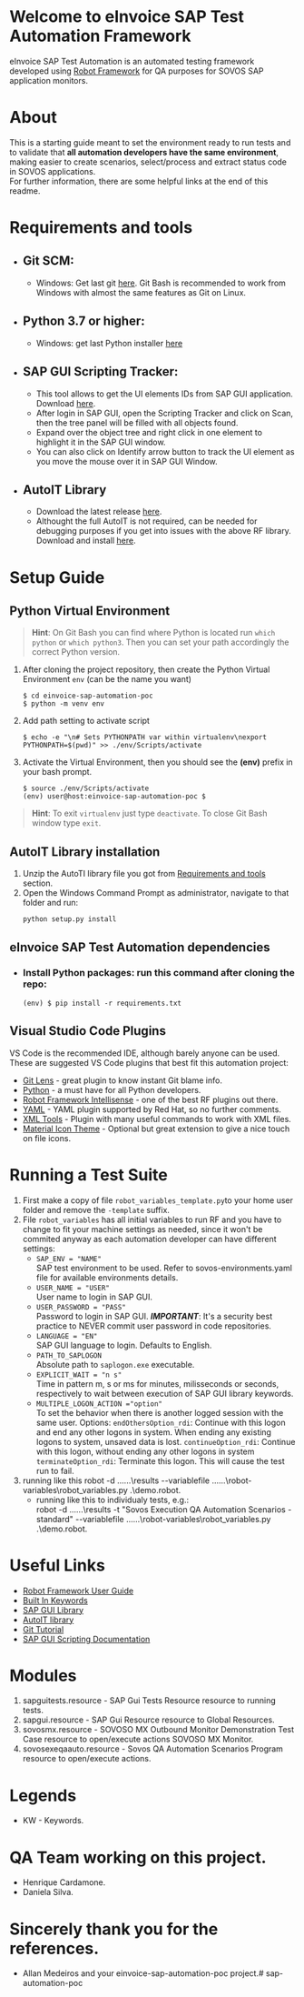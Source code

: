 # Welcome to eInvoice SAP Test Automation Framework

eInvoice SAP Test Automation is an automated testing framework developed using [Robot Framework](https://robotframework.org/) for QA purposes for SOVOS SAP application monitors.

# About
This is a starting guide meant to set the environment ready to run tests and to validate that **all automation developers have the same environment**, making easier to create scenarios, select/process and extract status code in SOVOS applications.  
For further information, there are some helpful links at the end of this readme.

# Requirements and tools

* ## Git SCM:
    * Windows: Get last git [here](https://git-scm.com/download/win). Git Bash is recommended to work from Windows with almost the same features as Git on Linux.
* ## Python 3.7 or higher:
    * Windows: get last Python installer [here](https://www.python.org/downloads/)
* ## SAP GUI Scripting Tracker:
    * This tool allows to get the UI elements IDs from SAP GUI application. Download [here](https://tracker.stschnell.de/).
    * After login in SAP GUI, open the Scripting Tracker and click on Scan, then the tree panel will be filled with all objects found.
    * Expand over the object tree and right click in one element to highlight it in the SAP GUI window.
    * You can also click on Identify arrow button to track the UI element as you move the mouse over it in SAP GUI Window.
* ## AutoIT Library
    * Download the latest release [here](https://github.com/nokia/robotframework-autoitlibrary/releases/latest).
    * Althought the full AutoIT is not required, can be needed for debugging purposes if you get into issues with the above RF library. Download and install [here](https://www.autoitscript.com/site/autoit/downloads/).
# Setup Guide
## Python Virtual Environment
> **Hint**: On Git Bash you can find where Python is located run `which python` or `which python3`. Then you can set your path accordingly the correct Python version.    
1. After cloning the project repository, then create the Python Virtual Environment `env` (can be the name you want)
    ```
    $ cd einvoice-sap-automation-poc
    $ python -m venv env
    ```
1. Add path setting to activate script
    ```
    $ echo -e "\n# Sets PYTHONPATH var within virtualenv\nexport PYTHONPATH=$(pwd)" >> ./env/Scripts/activate
    ```
1. Activate the Virtual Environment, then you should see the **(env)** prefix in your bash prompt.
    ```
    $ source ./env/Scripts/activate
    (env) user@host:einvoice-sap-automation-poc $
    ```
> **Hint**: To exit `virtualenv` just type `deactivate`. To close Git Bash window type `exit`.

## AutoIT Library installation
1. Unzip the AutoTI library file you got from [Requirements and tools](#requirements-and-tools) section.
2. Open the Windows Command Prompt as administrator, navigate to that folder and run:
    ```
    python setup.py install
    ```
## eInvoice SAP Test Automation dependencies
* ### Install Python packages: run this command after cloning the repo:
    ```
    (env) $ pip install -r requirements.txt
    ```
## Visual Studio Code Plugins
VS Code is the recommended IDE, although barely anyone can be used.
These are suggested VS Code plugins that best fit this automation project:
* [Git Lens](https://marketplace.visualstudio.com/items?itemName=eamodio.gitlens) -  great plugin to know instant Git blame info.
* [Python](https://marketplace.visualstudio.com/items?itemName=ms-python.python) - a must have for all Python developers.
* [Robot Framework Intellisense](https://marketplace.visualstudio.com/items?itemName=TomiTurtiainen.rf-intellisense) - one of the best RF plugins out there.
* [YAML](https://marketplace.visualstudio.com/items?itemName=redhat.vscode-yaml) - YAML plugin supported by Red Hat, so no further comments.
* [XML Tools](https://marketplace.visualstudio.com/items?itemName=DotJoshJohnson.xml) - Plugin with many useful commands to work with XML files.
* [Material Icon Theme](https://marketplace.visualstudio.com/items?itemName=PKief.material-icon-theme) - Optional but great extension to give a nice touch on file icons.
# Running a Test Suite
1. First make a copy of file `robot_variables_template.py`to your home user folder and remove the `-template` suffix.
2. File `robot_variables` has all initial variables to run RF and you have to change to fit your machine settings as needed, since it won't be commited anyway as each automation developer can have different settings: 
    * `SAP_ENV = "NAME"`          
        SAP test environment to be used. Refer to sovos-environments.yaml file for available environments details.
    * `USER_NAME = "USER"`        
        User name to login in SAP GUI.
    * `USER_PASSWORD = "PASS"`    
        Password to login in SAP GUI. ***IMPORTANT***: It's a security best practice to NEVER commit user password in code repositories.
    * `LANGUAGE = "EN"`           
        SAP GUI language to login. Defaults to English.
    * `PATH_TO_SAPLOGON `         
        Absolute path to `saplogon.exe` executable.
    * `EXPLICIT_WAIT = "n s"`     
        Time in pattern m, s or ms for minutes, milisseconds or seconds, respectively to wait between execution of SAP GUI library keywords.
    * `MULTIPLE_LOGON_ACTION ="option"`     
        To set the behavior when there is another logged session with the same user. Options: `endOthersOption_rdi`: Continue with this logon and end any other logons in system. When ending any existing logons to system, unsaved data is lost. `continueOption_rdi`: Continue with this logon, without ending any other logons in system `terminateOption_rdi`: Terminate this logon. This will cause the test run to fail.
3. running like this robot -d ..\..\..\results --variablefile ..\..\..\robot-variables\robot_variables.py .\demo.robot.
   *  running like this to individualy tests, e.g.:  
      robot -d ..\..\..\results -t "Sovos Execution QA Automation Scenarios - standard" --variablefile ..\..\..\robot-variables\robot_variables.py .\demo.robot.
# Useful Links
- [Robot Framework User Guide](http://robotframework.org/robotframework/latest/RobotFrameworkUserGuide.html)
- [Built In Keywords](http://robotframework.org/robotframework/latest/libraries/BuiltIn.html)
- [SAP GUI Library](https://github.com/frankvanderkuur/robotframework-sapguilibrary/)
- [AutoIT library](https://github.com/nokia/robotframework-autoitlibrary)
- [Git Tutorial](https://testautomationu.applitools.com/git-tutorial/)
- [SAP GUI Scripting Documentation](https://help.sap.com/viewer/b47d018c3b9b45e897faf66a6c0885a8/LATEST/en-US/babdf65f4d0a4bd8b40f5ff132cb12fa.html)

# Modules
1. sapguitests.resource - SAP Gui Tests Resource resource to running tests.
2. sapgui.resource - SAP Gui Resource resource to Global Resources.
3. sovosmx.resource - SOVOSO MX Outbound Monitor Demonstration Test Case resource to open/execute actions SOVOSO MX Monitor.
3. sovosexeqaauto.resource - Sovos QA Automation Scenarios Program resource to open/execute actions.

# Legends
- KW - Keywords.

# QA Team working on this project.
- Henrique Cardamone.
- Daniela Silva.

# Sincerely thank you for the references.
- Allan Medeiros and your einvoice-sap-automation-poc project.# sap-automation-poc
